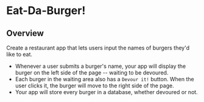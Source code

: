 # Eat-Da-Burger!

## Overview
Create a restaurant app that lets users input the names of burgers they'd like to eat.
* Whenever a user submits a burger's name, your app will display the burger on the left side of the page -- waiting to be devoured.
* Each burger in the waiting area also has a `Devour it!` button. When the user clicks it, the burger will move to the right side of the page.
* Your app will store every burger in a database, whether devoured or not.
